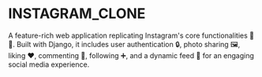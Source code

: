# INSTAGRAM_CLONE
 A feature-rich web application replicating Instagram's core functionalities 📸✨. Built with Django, it includes user authentication 🔒, photo sharing 🖼️, liking ❤️, commenting 💬, following ➕, and a dynamic feed 📰 for an engaging social media experience.

